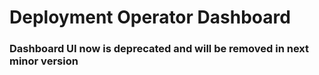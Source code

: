 # Deployment Operator Dashboard

### Dashboard UI now is deprecated and will be removed in next minor version
